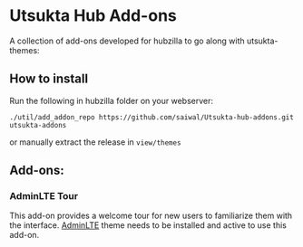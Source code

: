 # Utsukta Hub Add-ons

A collection of add-ons developed for hubzilla to go along with utsukta-themes:

## How to install

Run the following in hubzilla folder on your webserver:

```
./util/add_addon_repo https://github.com/saiwal/Utsukta-hub-addons.git utsukta-addons
```

or manually extract the release in `view/themes`

## Add-ons:

### AdminLTE Tour
This add-on provides a welcome tour for new users to familiarize them with the interface. [AdminLTE](https://github.com/saiwal/Utsukta-hub-themes) theme needs to be installed and active to use this add-on.
